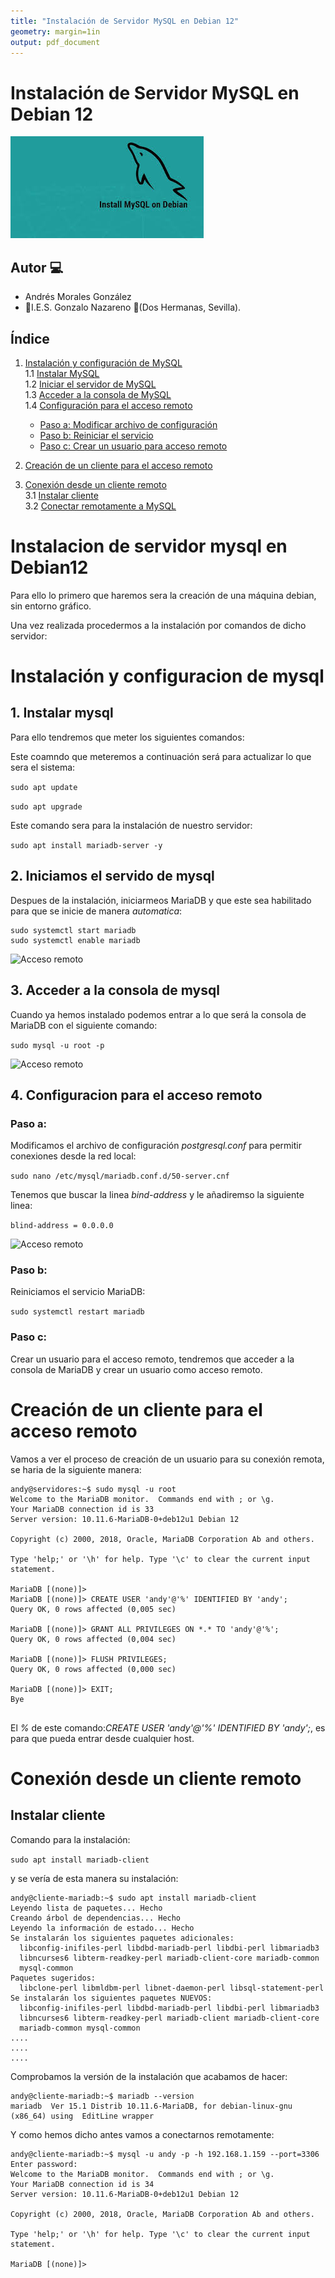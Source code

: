 ```yaml
---
title: "Instalación de Servidor MySQL en Debian 12"
geometry: margin=1in
output: pdf_document
---
```


# Instalación de Servidor MySQL en Debian 12

![Logo de MySQL](Instalaciones/img/logo-mysql-debian.jpeg)

## Autor :computer:
* Andrés Morales González
* :school:I.E.S. Gonzalo Nazareno :round_pushpin:(Dos Hermanas, Sevilla).


<div style="page-break-after: always;"></div>

## Índice

1. [Instalación y configuración de MySQL](#instalación-y-configuración-de-mysql)  
   1.1 [Instalar MySQL](#1-instalar-mysql)  
   1.2 [Iniciar el servidor de MySQL](#2-iniciar-el-servidor-de-mysql)  
   1.3 [Acceder a la consola de MySQL](#3-acceder-a-la-consola-de-mysql)  
   1.4 [Configuración para el acceso remoto](#4-configuración-para-el-acceso-remoto)  
      - [Paso a: Modificar archivo de configuración](#paso-a-modificar-archivo-de-configuración)  
      - [Paso b: Reiniciar el servicio](#paso-b-reiniciar-el-servicio)  
      - [Paso c: Crear un usuario para acceso remoto](#paso-c-crear-un-usuario-para-acceso-remoto)

2. [Creación de un cliente para el acceso remoto](#creación-de-un-cliente-para-el-acceso-remoto)  

3. [Conexión desde un cliente remoto](#conexión-desde-un-cliente-remoto)  
   3.1 [Instalar cliente](#instalar-cliente)  
   3.2 [Conectar remotamente a MySQL](#conectar-remotamente-a-mysql)

<div style="page-break-after: always;"></div>

# Instalacion de servidor mysql en Debian12

Para ello lo primero que haremos sera la creación de una máquina debian, sin entorno gráfico.

Una vez realizada procedermos a la instalación por comandos de dicho servidor:

# Instalación y configuracion de mysql

## 1. Instalar mysql

Para ello tendremos que meter los siguientes comandos:

Este coamndo que meteremos a continuación será para actualizar lo que sera el sistema:

```sudo apt update```

```sudo apt upgrade```

Este comando sera para la instalación de nuestro servidor:

```sudo apt install mariadb-server -y```

## 2. Iniciamos el servido de mysql

Despues de la instalación, iniciarmeos MariaDB y que este sea habilitado para que se inicie de manera *automatica*:

``` 
sudo systemctl start mariadb
sudo systemctl enable mariadb
```

![Acceso remoto](Instalaciones/img/mariadb-inicio.png)

## 3. Acceder a la consola de mysql

Cuando ya hemos instalado podemos entrar a lo que será la consola de MariaDB con el siguiente comando:

```sudo mysql -u root -p```

![Acceso remoto](Instalaciones/img/aceesomysql.png)

## 4. Configuracion para el acceso remoto

### Paso a:

Modificamos el archivo de configuración _postgresql.conf_ para permitir conexiones desde la red local:

```sudo nano /etc/mysql/mariadb.conf.d/50-server.cnf```

Tenemos que buscar la linea *bind-address* y le añadiremso la siguiente linea:

```blind-address = 0.0.0.0```

![Acceso remoto](Instalaciones/img/accesoremotomysql.png)


### Paso b:

Reiniciamos el servicio MariaDB:

```sudo systemctl restart mariadb```

### Paso c:

Crear un usuario para el acceso remoto, tendremos que acceder a la consola de MariaDB y crear un usuario como acceso remoto.


# Creación de un cliente para el acceso remoto

Vamos a ver el proceso de creación de un usuario para su conexión remota, se haria de la siguiente manera:

```
andy@servidores:~$ sudo mysql -u root
Welcome to the MariaDB monitor.  Commands end with ; or \g.
Your MariaDB connection id is 33
Server version: 10.11.6-MariaDB-0+deb12u1 Debian 12

Copyright (c) 2000, 2018, Oracle, MariaDB Corporation Ab and others.

Type 'help;' or '\h' for help. Type '\c' to clear the current input statement.

MariaDB [(none)]> 
MariaDB [(none)]> CREATE USER 'andy'@'%' IDENTIFIED BY 'andy';
Query OK, 0 rows affected (0,005 sec)

MariaDB [(none)]> GRANT ALL PRIVILEGES ON *.* TO 'andy'@'%';
Query OK, 0 rows affected (0,004 sec)

MariaDB [(none)]> FLUSH PRIVILEGES;
Query OK, 0 rows affected (0,000 sec)

MariaDB [(none)]> EXIT;
Bye


```
El *%* de este comando:*CREATE USER 'andy'@'%' IDENTIFIED BY 'andy';*, es para que pueda entrar desde cualquier host.


# Conexión desde un cliente remoto

## Instalar cliente

Comando para la instalación:

```sudo apt install mariadb-client```

y se vería de esta manera su instalación:

```
andy@cliente-mariadb:~$ sudo apt install mariadb-client
Leyendo lista de paquetes... Hecho
Creando árbol de dependencias... Hecho
Leyendo la información de estado... Hecho
Se instalarán los siguientes paquetes adicionales:
  libconfig-inifiles-perl libdbd-mariadb-perl libdbi-perl libmariadb3
  libncurses6 libterm-readkey-perl mariadb-client-core mariadb-common
  mysql-common
Paquetes sugeridos:
  libclone-perl libmldbm-perl libnet-daemon-perl libsql-statement-perl
Se instalarán los siguientes paquetes NUEVOS:
  libconfig-inifiles-perl libdbd-mariadb-perl libdbi-perl libmariadb3
  libncurses6 libterm-readkey-perl mariadb-client mariadb-client-core
  mariadb-common mysql-common
....
....
....
```

Comprobamos la versión de la instalación que acabamos de hacer:

```
andy@cliente-mariadb:~$ mariadb --version
mariadb  Ver 15.1 Distrib 10.11.6-MariaDB, for debian-linux-gnu (x86_64) using  EditLine wrapper

```
Y como hemos dicho antes vamos a conectarnos remotamente:

```
andy@cliente-mariadb:~$ mysql -u andy -p -h 192.168.1.159 --port=3306
Enter password: 
Welcome to the MariaDB monitor.  Commands end with ; or \g.
Your MariaDB connection id is 34
Server version: 10.11.6-MariaDB-0+deb12u1 Debian 12

Copyright (c) 2000, 2018, Oracle, MariaDB Corporation Ab and others.

Type 'help;' or '\h' for help. Type '\c' to clear the current input statement.

MariaDB [(none)]> 


```